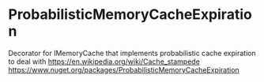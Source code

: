 # ProbabilisticMemoryCacheExpiration
Decorator for IMemoryCache that implements probabilistic cache expiration to deal with https://en.wikipedia.org/wiki/Cache_stampede
https://www.nuget.org/packages/ProbabilisticMemoryCacheExpiration
